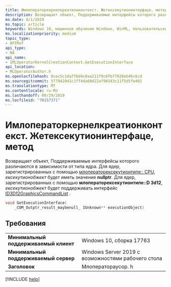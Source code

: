 ```yaml
---
title: Имлоператоркернелкреатионконтекст. Жетексекутионинтерфаце, метод
description: Возвращает объект, Поддерживаемые интерфейсы которого различаются в зависимости от типа ядра.
ms.date: 4/1/2019
ms.topic: article
keywords: Windows 10, машинное обучение Windows, WinML, пользовательские операторы, Жетексекутионинтерфаце
ms.localizationpriority: medium
topic_type:
- APIRef
api_type:
- NA
api_name:
- IMLOperatorKernelCreationContext.GetExecutionInterface
api_location:
- MLOperatorAuthor.h
ms.openlocfilehash: 8cec5c1da7fbd4c0aa211f9c6fb7f020eb46c6cd
ms.sourcegitcommit: 577942041c1ff4da60d22af96543c11f5d5fe401
ms.translationtype: MT
ms.contentlocale: ru-RU
ms.lasthandoff: 08/29/2019
ms.locfileid: "70157371"
---
```

# <a name="imloperatorkernelcreationcontextgetexecutioninterface-method"></a>Имлоператоркернелкреатионконтекст. Жетексекутионинтерфаце, метод

Возвращает объект, Поддерживаемые интерфейсы которого различаются в зависимости от типа ядра. Для ядер, зарегистрированных с помощью [млоператорексекутионтипе:: CPU](MLOperatorExecutionType.md), *ексекутионобжект* будет иметь значение **nullptr**. Для ядер, зарегистрированных с помощью **млоператорексекутионтипе::D 3d12**, *ексекутионобжект* будет поддерживать интерфейс [ID3D12GraphicsCommandList](https://docs.microsoft.com/windows/desktop/api/d3d12/nn-d3d12-id3d12graphicscommandlist) .

```cpp
void GetExecutionInterface(
    _COM_Outptr_result_maybenull_ IUnknown** executionObject)
```

## <a name="requirements"></a>Требования

| | |
|-|-|
| **Минимальный поддерживаемый клиент** | Windows 10, сборка 17763 |
| **Минимальный поддерживаемый сервер** | Windows Server 2019 с возможностями рабочего стола |
| **Заголовок** | Млоператораусор. h |

[!INCLUDE [help](../../includes/get-help.md)]
